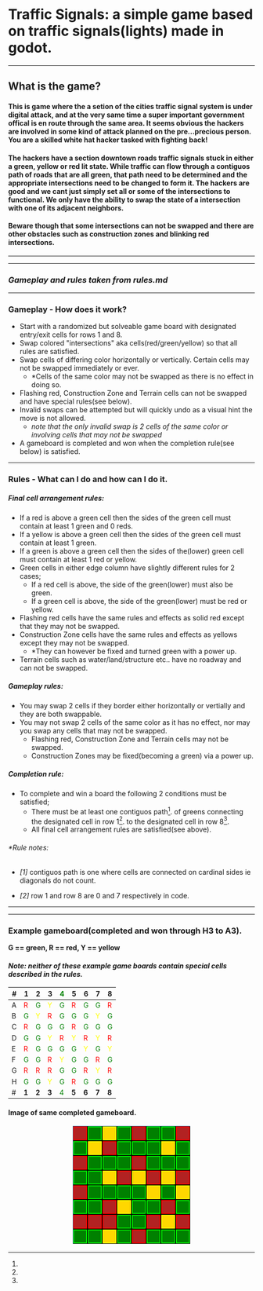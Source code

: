 
# Traffic Signals: a simple game based on traffic signals(lights) made in godot.

---
## What is the game?
#### This is game where the a setion of the cities traffic signal system is under digital attack, and at the very same time a super important government offical is en route through the same area. It seems obvious the hackers are involved in some kind of attack planned on the pre...precious person. You are a skilled white hat hacker tasked with fighting back!
#### The hackers have a section downtown roads traffic signals stuck in either a green, yellow or red lit state. While traffic can flow through a contiguos path of roads that are all green, that path need to be determined and the appropriate intersections need to be changed to form it. The hackers are good and we cant just simply set all or some of the intersections to functional. We only have the ability to swap the state of a intersection with one of its adjacent neighbors. 
#### Beware though that some intersections can not be swapped and there are other obstacles such as construction zones and blinking red intersections.

---
---
### *Gameplay and rules taken from rules.md*
---
### **Gameplay** - How does it work?
- Start with a randomized but solveable game board with designated entry/exit cells for rows 1 and 8.
- Swap colored "intersections" aka cells(red/green/yellow) so that all rules are satisfied.
- Swap cells of differing color horizontally or vertically. Certain cells may not be swapped immediately or ever.
  - *Cells of the same color may not be swapped as there is no effect in doing so.
- Flashing red, Construction Zone and Terrain cells can not be swapped and have special rules(see below).
- Invalid swaps can be attempted but will quickly undo as a visual hint the move is not allowed.
  - *note that the only invalid swap is 2 cells of the same color or involving cells that may not be swapped*
- A gameboard is completed and won when the completion rule(see below) is satisfied.

---
### **Rules** - What can I do and how can I do it.
##### **Final cell arrangement rules:**
- If a red is above a green cell then the sides of the green cell must contain at least 1 green and 0 reds.
- If a yellow is above a green cell then the sides of the green cell must contain at least 1 green.
- If a green is above a green cell then the sides of the(lower) green cell must contain at least 1 red or yellow.
- Green cells in either edge column have slightly different rules for 2 cases;
  - If a red cell is above, the side of the green(lower) must also be green.
  - If a green cell is above, the side of the green(lower) must be red or yellow.
- Flashing red cells have the same rules and effects as solid red except that they may not be swapped.
- Construction Zone cells have the same rules and effects as yellows except they may not be swapped.
  - *They can however be fixed and turned green with a power up.
- Terrain cells such as water/land/structure etc.. have no roadway and can not be swapped.
##### **Gameplay rules:**
- You may swap 2 cells if they border either horizontally or vertially and they are both swappable.
- You may not swap 2 cells of the same color as it has no effect, nor may you swap any cells that may not be swapped.
  - Flashing red, Construction Zone and Terrain cells may not be swapped.
  - Construction Zones may be fixed(becoming a green) via a power up.
##### **Completion rule:**
- To complete and win a board the following 2 conditions must be satisfied;
  - There must be at least one contiguos path[^1]. of greens connecting the designated cell in row 1[^2]. to the designated cell in row 8[^2].  
  - All final cell arrangement rules are satisfied(see above).

###### **Rule notes:*
[^1]: 
* *[1]* contiguos path is one where cells are connected on cardinal sides ie diagonals do not count.
[^2]: 
* *[2]* row 1 and row 8 are 0 and 7 respectively in code.

---
---
### Example gameboard(completed and won through H3 to A3).
**G == green, R == red, Y == yellow**
#### *Note: neither of these example game boards contain special cells described in the rules.*

|#|**1**|**2**|**3**|<font color="green">4</font>|**5**|**6**|**7**|**8**|
|-|-|-|-|-|-|-|-|-|
|A| <font color="red">R</font> | <font color="green">G</font> | <font color="yellow">Y</font> | <font color="green">G</font> | <font color="red">R</font> | <font color="green">G</font> | <font color="green">G</font> | <font color="red">R</font> |
|B| <font color="green">G</font> | <font color="yellow">Y</font> | <font color="red">R</font> | <font color="green">G</font> | <font color="green">G</font> | <font color="green">G</font> | <font color="yellow">Y</font> | <font color="green">G</font> |
|C| <font color="red">R</font> | <font color="green">G</font> | <font color="green">G</font> | <font color="green">G</font> | <font color="red">R</font> | <font color="green">G</font> | <font color="green">G</font> | <font color="green">G</font> |
|D| <font color="green">G</font> | <font color="green">G</font> | <font color="yellow">Y</font> | <font color="red">R</font> | <font color="yellow">Y</font> | <font color="red">R</font> | <font color="yellow">Y</font> | <font color="red">R</font> |
|E| <font color="red">R</font> | <font color="green">G</font> | <font color="green">G</font> | <font color="green">G</font> | <font color="green">G</font> | <font color="yellow">Y</font> | <font color="green">G</font> | <font color="yellow">Y</font> |
|F| <font color="green">G</font> | <font color="green">G</font> | <font color="red">R</font> | <font color="yellow">Y</font> | <font color="green">G</font> | <font color="green">G</font> | <font color="red">R</font> | <font color="green">G</font> |
|G| <font color="red">R</font> | <font color="red">R</font> | <font color="red">R</font> | <font color="green">G</font> | <font color="green">G</font> | <font color="red">R</font> | <font color="yellow">Y</font> | <font color="red">R</font> |
|H| <font color="green">G</font> | <font color="green">G</font> | <font color="yellow">Y</font> | <font color="green">G</font> | <font color="red">R</font> | <font color="green">G</font> | <font color="green">G</font> | <font color="green">G</font> |
|#|**1**|**2**|**3**|<font color="green">4</font>|**5**|**6**|**7**|**8**|

#### Image of same completed gameboard.
<center><img src="./assets/example_completed.png" alt="signals" width="240"/></a></center>
